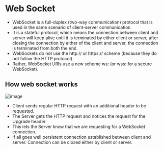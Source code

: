 # Web Socket
- WebSocket is a full-duplex (two-way communication) protocol that is used in the same scenario of client-server communication.
- It is a stateful protocol, which means the connection between client and server will keep alive until it is terminated by either client or server, after closing the connection by either of the client and server, the connection is terminated from both the end.
- WebSockets do not use the http:// or https:// scheme (because they do not follow the HTTP protocol)
- Rather, WebSocket URIs use a new scheme ws: (or wss: for a secure WebSocket).
## How web socket works
![image](https://github.com/pratt0007/TIL/assets/100209212/d6c14fa5-264c-4626-a320-2c4c609e752f)
- Client sends regular HTTP request with an additional header to be requested.
- The Server gets the HTTP request and notices the request for the Upgrade header.
- This lets the Server know that we are requesting for a WebSocket connection.
- If all goes well persistent connection established between client and server.
Connection can be closed either by client or server.
